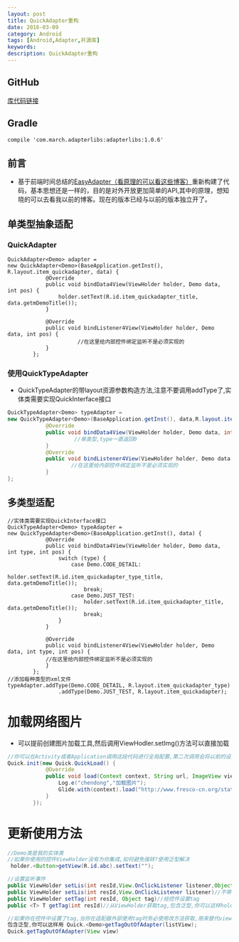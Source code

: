 ```yaml
---
layout: post
title: QuickAdapter重构
date: 2016-03-09
category: Android
tags: [Android,Adapter,开源库]
keywords: 
description: QuickAdapter重构
---
```


## GitHub 
[库代码链接](https://github.com/chendongMarch/QuickAdapter)

## Gradle
`compile 'com.march.adapterlibs:adapterlibs:1.0.6'`


## 前言
- 基于前端时间总结的[EasyAdapter（看原理的可以看这些博客）](http://blog.csdn.net/chendong_/article/details/48812405)重新构建了代码，基本思想还是一样的，目的是对外开放更加简单的API,其中的原理，想知晓的可以去看我以前的博客。现在的版本已经与以前的版本独立开了。


## 单类型抽象适配
### QuickAdapter
```
QuickAdapter<Demo> adapter =
new QuickAdapter<Demo>(BaseApplication.getInst(), R.layout.item_quickadapter, data) {
            @Override
            public void bindData4View(ViewHolder holder, Demo data, int pos) {
                holder.setText(R.id.item_quickadapter_title, data.getmDemoTitle());
            }

            @Override
            public void bindListener4View(ViewHolder holder, Demo data, int pos) {
					  //在这里给内部控件绑定监听不是必须实现的
            }
        };
```


### 使用QuickTypeAdapter
- QuickTypeAdapter的带layout资源参数构造方法,注意不要调用addType了,实体类需要实现QuickInterface接口


```java
QuickTypeAdapter<Demo> typeAdapter =
new QuickTypeAdapter<Demo>(BaseApplication.getInst(), data,R.layout.item_a) {
            @Override
            public void bindData4View(ViewHolder holder, Demo data, int type, int pos) {
                     //单类型,type一直返回0
            }
            @Override
            public void bindListener4View(ViewHolder holder, Demo data, int type, int pos) {
                    //在这里给内部控件绑定监听不是必须实现的
            }
};
```

## 多类型适配
```
//实体类需要实现QuickInterface接口
QuickTypeAdapter<Demo> typeAdapter = 
new QuickTypeAdapter<Demo>(BaseApplication.getInst(), data) {
            @Override
            public void bindData4View(ViewHolder holder, Demo data, int type, int pos) {
                switch (type) {
                    case Demo.CODE_DETAIL:
                        holder.setText(R.id.item_quickadapter_type_title, data.getmDemoTitle());
                        break;
                    case Demo.JUST_TEST:
                        holder.setText(R.id.item_quickadapter_title, data.getmDemoTitle());
                        break;
                }
            }

            @Override
            public void bindListener4View(ViewHolder holder, Demo data, int type, int pos) {
            //在这里给内部控件绑定监听不是必须实现的
            }
        };
//添加每种类型的xml文件
typeAdapter.addType(Demo.CODE_DETAIL, R.layout.item_quickadapter_type)
                .addType(Demo.JUST_TEST, R.layout.item_quickadapter);
```

# 加载网络图片
- 可以提前创建图片加载工具,然后调用ViewHodler.setImg()方法可以直接加载


```java
//你可以在Activity或者Application调用这段代码进行全局配置,第二次调用会将以前的设置覆盖,所以只需要执行一次
Quick.init(new Quick.QuickLoad() {
            @Override
            public void load(Context context, String url, ImageView view) {
                Log.e("chendong","加载图片");
                Glide.with(context).load("http://www.fresco-cn.org/static/fresco-logo.png").into(view);
            }
        });
```

# 更新使用方法
```java
//Demo类是我的实体类
//如果你使用的控件ViewHolder没有为你集成,如何避免强转?使用泛型解决
 holder.<Button>getView(R.id.abc).setText("");

//设置监听事件
public ViewHolder setLis(int resId,View.OnClickListener listener,Object tag)//带有tag监听
public ViewHolder setLis(int resId,View.OnClickListener listener)//不带tag监听
public ViewHolder setTag(int resId, Object tag)//给控件设置tag
public <T> T getTag(int resId)//从ViewHolder获取tag,包含泛型,你可以这样holder.<Demo>getTag(R.id.xxx)

//如果你在控件中设置了tag,当你在适配器外部使用tag时务必使用改方法获取,用来替代view.getTag()方法,
包含泛型,你可以这样用 Quick.<Demo>getTagOutOfAdapter(listView);
Quick.getTagOutOfAdapter(View view)
```
